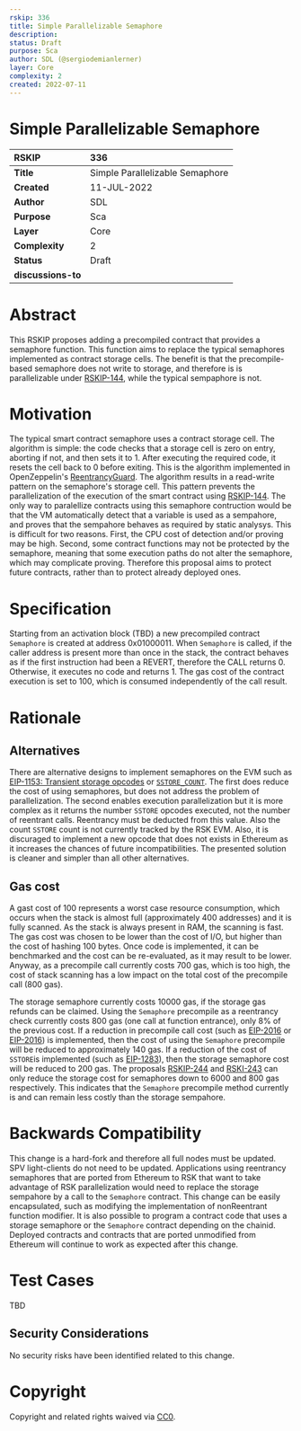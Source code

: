 ```yaml
---
rskip: 336
title: Simple Parallelizable Semaphore
description: 
status: Draft
purpose: Sca
author: SDL (@sergiodemianlerner)
layer: Core
complexity: 2
created: 2022-07-11
---
```

# Simple Parallelizable Semaphore

|RSKIP          |336           |
| :------------ |:-------------|
|**Title**      |Simple Parallelizable Semaphore|
|**Created**    |11-JUL-2022 |
|**Author**     |SDL |
|**Purpose**    |Sca |
|**Layer**      |Core |
|**Complexity** |2 |
|**Status**     |Draft |
|**discussions-to**     ||

# **Abstract**

This RSKIP proposes adding a precompiled contract that provides a semaphore function. This function aims to replace the typical semaphores implemented as contract  storage cells. The benefit is that the precompile-based semaphore does not write to storage, and therefore is is parallelizable under [RSKIP-144](https://github.com/rsksmart/RSKIPs/blob/master/IPs/RSKIP144.md), while the typical sempaphore is not. 

# **Motivation**

The typical smart contract semaphore uses a contract storage cell. The algorithm is simple: the code checks that a storage cell is zero on entry, aborting if not, and then sets it to 1. After executing the required code, it resets the cell back to 0 before exiting. This is the algorithm implemented in OpenZeppelin's [ReentrancyGuard](https://github.com/OpenZeppelin/openzeppelin-contracts/blob/master/contracts/security/ReentrancyGuard.sol). The algorithm results in a read-write pattern on the semaphore's storage cell. This pattern prevents the parallelization of the execution of the smart contract using [RSKIP-144](https://github.com/rsksmart/RSKIPs/blob/master/IPs/RSKIP144.md).
The only way to paralellize contracts using this semaphore contruction would be that the VM automatically detect that a variable is used as a sempahore, and proves that the sempahore behaves as required by static analysys. This is difficult for two reasons. First, the CPU cost of detection and/or proving may be high. Second, some contract functions may not be protected by the semaphore, meaning that some execution paths do not alter the semaphore, which may complicate proving. 
Therefore this proposal aims to protect future contracts, rather than to protect already deployed ones.

# **Specification**

Starting from an activation block (TBD) a new precompiled contract `Semaphore` is created at address 0x01000011. When `Semaphore` is called, if the caller address is present more than once in the stack, the contract behaves as if the first instruction had been a REVERT, therefore the CALL returns 0. Otherwise, it executes no code and returns 1. The gas cost of the contract execution is set to 100, which is consumed independently of the call result.

# Rationale

## Alternatives
There are alternative designs to implement semaphores on the EVM such as 
	[EIP-1153: Transient storage opcodes](https://eips.ethereum.org/EIPS/eip-1153) or [`SSTORE_COUNT`](https://github.com/ethereum/EIPs/issues/119). The first does reduce the cost of using semaphores, but does not address the problem of parallelization. The second enables execution parallelization but it is more complex as it returns the number `SSTORE` opcodes executed, not the number of reentrant calls. Reentrancy must be deducted from this value. Also the count `SSTORE` count is not currently tracked by the RSK EVM. Also, it is discuraged to implement a new opcode that does not exists in Ethereum as it increases the chances of future incompatibilities. The presented solution is cleaner and simpler than all other alternatives.

## Gas cost
A gast cost of 100 represents a worst case resource consumption, which occurs when the stack is almost full (approximately 400 addresses) and it is fully scanned. As the stack is always present in RAM, the scanning is fast. The gas cost was chosen to be lower than the cost of I/O, but higher than the cost of hashing 100 bytes. Once code is implemented, it can be benchmarked and the cost can be re-evaluated, as it may result to be lower. Anyway, as a precompile call currently costs 700 gas, which is too high, the cost of stack scanning has a low impact on the total cost of the precompile call (800 gas).

The storage semaphore currently costs 10000 gas, if the storage gas refunds can be claimed. Using the `Semaphore` precompile as a reentrancy check currently costs 800 gas (one call at function entrance), only 8% of the previous cost.  If a reduction in precompile call cost (such as [EIP-2016](https://eips.ethereum.org/EIPS/eip-1109) or [EIP-2016](https://eips.ethereum.org/EIPS/eip-2046)) is implemented, then the cost of using the `Semaphore` precompile will be reduced to approximately 140 gas. If a reduction of the cost of `SSTORE`is implemented (such as [EIP-1283](https://eips.ethereum.org/EIPS/eip-1283)), then the storage semaphore cost will be reduced to 200 gas. The proposals [RSKIP-244](https://github.com/rsksmart/RSKIPs/blob/master/IPs/RSKIP244.md) and [RSKI-243](https://github.com/rsksmart/RSKIPs/blob/master/IPs/RSKIP243.md) can only reduce the storage cost for semaphores down to 6000 and 800 gas respectively. This indicates that the `Semaphore` precompile method currently is and can remain less costly than the storage sempahore. 


# Backwards Compatibility

This change is a hard-fork and therefore all full nodes must be updated. SPV light-clients do not need to be updated. 
Applications using reentrancy semaphores that are ported from Ethereum to RSK that want to take advantage of RSK parallelization would need to replace the storage sempahore by a call to the `Semaphore` contract. This change can be easily encapsulated, such as modifying the implementation of nonReentrant function modifier. It is also possible to program a contract code that uses a storage semaphore or the `Semaphore` contract depending on the chainid. Deployed contracts and contracts that are ported unmodified from Ethereum will continue to work as expected after this change.

# Test Cases

TBD

## Security Considerations

No security risks have been identified related to this change.


# **Copyright**

Copyright and related rights waived via [CC0](https://creativecommons.org/publicdomain/zero/1.0/).
